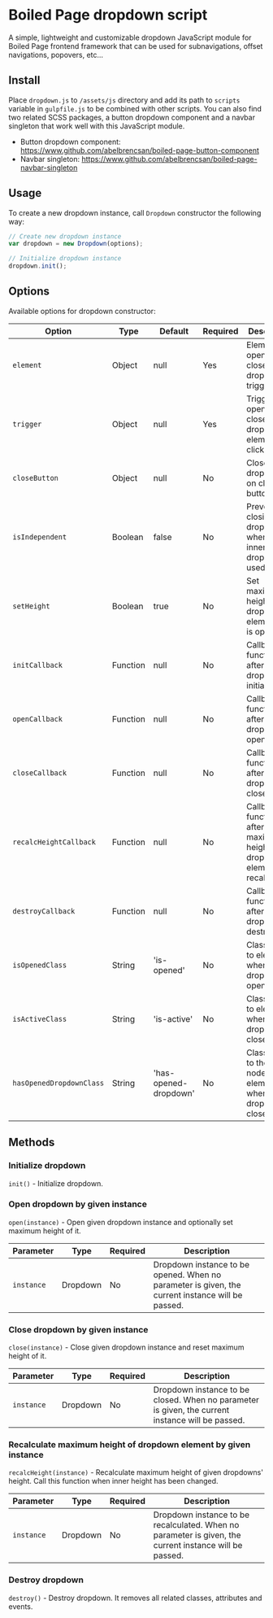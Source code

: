 # Boiled Page dropdown script

A simple, lightweight and customizable dropdown JavaScript module for Boiled Page frontend framework that can be used for subnavigations, offset navigations, popovers, etc...

## Install

Place `dropdown.js` to `/assets/js` directory and add its path to `scripts` variable in `gulpfile.js` to be combined with other scripts. You can also find two related SCSS packages, a button dropdown component and a navbar singleton that work well with this JavaScript module.

- Button dropdown component: <https://www.github.com/abelbrencsan/boiled-page-button-component>
- Navbar singleton: <https://www.github.com/abelbrencsan/boiled-page-navbar-singleton>

## Usage

To create a new dropdown instance, call `Dropdown` constructor the following way:

```js
// Create new dropdown instance
var dropdown = new Dropdown(options);

// Initialize dropdown instance
dropdown.init();
```

## Options

Available options for dropdown constructor:

Option| Type | Default | Required | Description
------|------|---------|----------|------------
`element` | Object | null | Yes | Element is opened and closed on dropdown's trigger click.
`trigger` | Object | null | Yes | Trigger opens and closes dropdown's element on click.
`closeButton` | Object | null | No | Close dropdown on close button click.
`isIndependent` | Boolean | false | No | Prevent closing dropdown when an inner dropdown is used.
`setHeight` | Boolean | true | No | Set maximum height of dropdown's element if it is opened.
`initCallback` | Function | null | No | Callback function after dropdown is initialized.
`openCallback` | Function | null | No | Callback function after dropdown is opened.
`closeCallback` | Function | null | No | Callback function after dropdown is closed.
`recalcHeightCallback` | Function | null | No | Callback function after maximum height of dropdown's element is recalculated.
`destroyCallback` | Function | null | No | Callback function after dropdown is destroyed.
`isOpenedClass` | String | 'is-opened' | No | Class added to element when dropdown is opened.
`isActiveClass` | String | 'is-active' | No | Class added to element when dropdown is closed.
`hasOpenedDropdownClass` | String | 'has-opened-dropdown' | No | Class added to the parent node of element when dropdown is closed.

## Methods

### Initialize dropdown

`init()` - Initialize dropdown.

### Open dropdown by given instance

`open(instance)` - Open given dropdown instance and optionally set maximum height of it.

Parameter | Type | Required | Description
----------|------|----------|------------
`instance` | Dropdown | No | Dropdown instance to be opened. When no parameter is given, the current instance will be passed.

### Close dropdown by given instance

`close(instance)` - Close given dropdown instance and reset maximum height of it.

Parameter | Type | Required | Description
----------|------|----------|------------
`instance` | Dropdown | No | Dropdown instance to be closed. When no parameter is given, the current instance will be passed.

### Recalculate maximum height of dropdown element by given instance

`recalcHeight(instance)` - Recalculate maximum height of given dropdowns' height. Call this function when inner height has been changed.

Parameter | Type | Required | Description
----------|------|----------|------------
`instance` | Dropdown | No | Dropdown instance to be recalculated. When no parameter is given, the current instance will be passed.

### Destroy dropdown

`destroy()` - Destroy dropdown. It removes all related classes, attributes and events.

